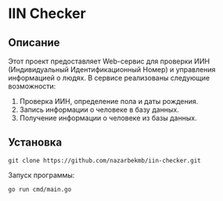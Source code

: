 # IIN Checker

## Описание

Этот проект предоставляет Web-сервис для проверки ИИН (Индивидуальный Идентификационный Номер) и управления информацией о людях. В сервисе реализованы следующие возможности:

1. Проверка ИИН, определение пола и даты рождения.
2. Запись информации о человеке в базу данных.
3. Получение информации о человеке из базы данных.



## Установка

```CMD/Terminal 
git clone https://github.com/nazarbekmb/iin-checker.git
```

Запуск программы:
```CMD/Terminal 
go run cmd/main.go
```

